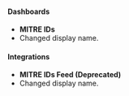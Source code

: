 
#### Dashboards
- **MITRE IDs**
- Changed display name.

#### Integrations
- **MITRE IDs Feed (Deprecated)**
- Changed display name.

